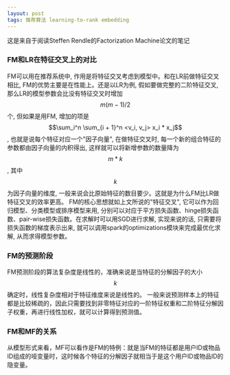 ```yaml
---
layout: post
tags: 推荐算法 learning-to-rank embedding
---
```


这是来自于阅读Steffen Rendle的Factorization Machine论文的笔记

### FM和LR在特征交叉上的对比
FM可以用在推荐系统中, 作用是将特征交叉考虑到模型中。和在LR前做特征交叉相比, FM的优势主要是在性能上。还是以LR为例, 假如要做完整的二阶特征交叉, 那么LR的模型参数会比没有特征交叉时增加$$m(m-1)/2$$个, 但如果是用FM, 增加的项是$$\sum_i^n \sum_{i + 1}^n <v_i, v_j> x_i * x_j$$, 也就是说每个特征对应一个"因子向量", 在做特征交叉时, 每一个新的组合特征的参数都由因子向量的内积得出, 这样就可以将新增参数的数量降为$$m*k$$, 其中$$k$$为因子向量的维度, 一般来说会比原始特征的数目要少。这就是为什么FM比LR做特征交叉的效率更高。
FM的核心思想就如上文所说的"特征交叉", 它可以作为回归模型、分类模型或排序模型来用, 分别可以对应于平方损失函数、hinge损失函数、pair-wise损失函数。在求解时可以用SGD进行求解, 实现来说的话, 只需要将损失函数的梯度表示出来, 就可以调用spark的optimizations模块来完成最优化求解, 从而求得模型参数。

### FM的预测阶段
FM预测阶段的算法复杂度是线性的，准确来说是当特征的分解因子的大小$$k$$确定时，线性复杂度相对于特征维度来说是线性的。
一般来说预测样本上的特征都是比较稀疏的，因此只需要找到非零特征对应的一阶特征权重和二阶特征分解因子权重，再进行线性加权，就可以计算得到预测值。

### FM和MF的关系
从模型形式来看，MF可以看作是FM的特例：就是当FM的特征都是用户ID或物品ID组成的哑变量时，这时候各个特征的分解因子就相当于是这个用户ID或物品ID的隐变量。

